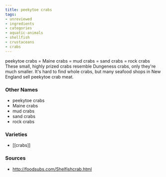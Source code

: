 ```yaml
---
title: peekytoe crabs
tags:
- unreviewed
- ingredients
- categories
- aquatic-animals
- shellfish
- crustaceans
- crabs
---
```

peekytoe crabs = Maine crabs = mud crabs = sand crabs = rock crabs These small, highly prized crabs resemble Dungeness crabs, only they're much smaller. It's hard to find whole crabs, but many seafood shops in New England sell peekytoe crab meat.

### Other Names

* peekytoe crabs
* Maine crabs
* mud crabs
* sand crabs
* rock crabs

### Varieties

* [[crabs]]

### Sources
* http://foodsubs.com/Shelfishcrab.html
